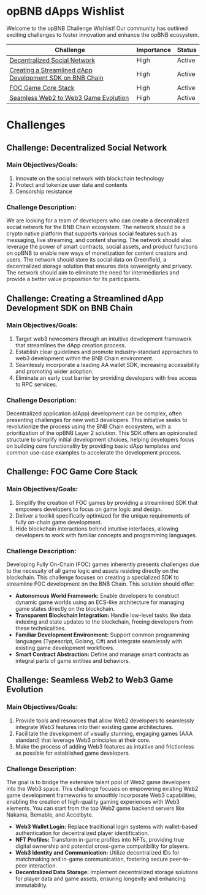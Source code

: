 # opBNB dApps Wishlist

Welcome to the opBNB Challenge Wishlist! Our community has outlined exciting challenges to foster innovation and enhance the opBNB ecosystem.



| Challenge                                                    | Importance | Status |
| ------------------------------------------------------------ | ---------- | ------ |
| [Decentralized Social Network](#challenge-decentralized-social-network) | High       | Active |
| [Creating a Streamlined dApp Development SDK on BNB Chain](#challenge-creating-a-streamlined-dapp-development-sdk-on-bnb-chain) | High | Active |
| [FOC Game Core Stack](#challenge-foc-game-core-stack) | High | Active |
| [Seamless Web2 to Web3 Game Evolution](#challenge-seamless-web2-to-web3-game-evolution) | High | Active |

# Challenges

## Challenge: Decentralized Social Network 

### Main Objectives/Goals:

1. Innovate on the social network with blockchain technology
2. Protect and tokenize user data and contents
3. Censorship resistance

### Challenge Description:

We are looking for a team of developers who can create a decentralized social network for the BNB Chain ecosystem. The network should be a crypto native platform that supports various social features such as messaging, live streaming, and content sharing. The network should also leverage the power of smart contracts, social assets, and product functions on opBNB to enable new ways of monetization for content creators and users. The network should store its social data on Greenfield, a decentralized storage solution that ensures data sovereignty and privacy. The network should aim to eliminate the need for intermediaries and provide a better value proposition for its participants. 


## Challenge: Creating a Streamlined dApp Development SDK on BNB Chain

### Main Objectives/Goals:

1. Target web3 newcomers through an intuitive development framework that streamlines the dApp creation process.
2. Establish clear guidelines and promote industry-standard approaches to web3 development within the BNB Chain environment.
3. Seamlessly incorporate a leading AA wallet SDK, increasing accessibility and promoting wider adoption.
4. Eliminate an early cost barrier by providing developers with free access to RPC services.

### Challenge Description:

Decentralized application (dApp) development can be complex, often presenting challenges for new web3 developers. This initiative seeks to revolutionize the process using the BNB Chain ecosystem, with a prioritization of the opBNB Layer 2 solution. 
This SDK offers an opinionated structure to simplify initial development choices, helping developers focus on building core functionality by providing basic dApp templates and common use-case examples to accelerate the development process.


## Challenge: FOC Game Core Stack

### Main Objectives/Goals:

1. Simplify the creation of FOC games by providing a streamlined SDK that empowers developers to focus on game logic and design.  
2. Deliver a toolkit specifically optimized for the unique requirements of fully on-chain game development.
3. Hide blockchain interactions behind intuitive interfaces, allowing developers to work with familiar concepts and programming languages.

### Challenge Description:
Developing Fully On-Chain (FOC) games inherently presents challenges due to the necessity of all game logic and assets residing directly on the blockchain. This challenge focuses on creating a specialized SDK to streamline FOC development on the BNB Chain.
This solution should offer:

* **Autonomous World Framework:** Enable developers to construct dynamic game worlds using an ECS-like architecture for managing game states directly on the blockchain.
* **Transparent Blockchain Integration:** Handle low-level tasks like data indexing and state updates to the blockchain, freeing developers from these technicalities.
* **Familiar Development Environment:** Support common programming languages (Typescript, Golang, C#) and integrate seamlessly with existing game development workflows.
* **Smart Contract Abstraction:** Define and manage smart contracts as integral parts of game entities and behaviors. 


## Challenge: Seamless Web2 to Web3 Game Evolution

### Main Objectives/Goals:

1. Provide tools and resources that allow Web2 developers to seamlessly integrate Web3 features into their existing game architectures.
2. Facilitate the development of visually stunning, engaging games (AAA standard) that leverage Web3 principles at their core.
3. Make the process of adding Web3 features as intuitive and frictionless as possible for established game developers.

### Challenge Description:

The goal is to bridge the extensive talent pool of Web2 game developers into the Web3 space. This challenge focuses on empowering existing Web2 game development frameworks to smoothly incorporate Web3 capabilities, enabling the creation of high-quality gaming experiences with Web3 elements. You can start from the top Web2 game backend servers like Nakama, Bemable, and Accelbyte.

* **Web3 Wallet Login:**  Replace traditional login systems with wallet-based authentication for decentralized player identification.
* **NFT Profiles:**  Transform in-game profiles into NFTs, providing true digital ownership and potential cross-game compatibility for players.
* **Web3 Identity and Communication:** Utilize decentralized IDs for matchmaking and in-game communication, fostering secure peer-to-peer interaction.
* **Decentralized Data Storage:**  Implement decentralized storage solutions for player data and game assets, ensuring longevity and enhancing immutability.


